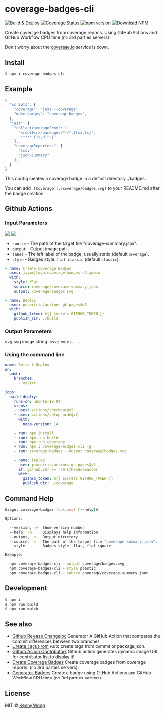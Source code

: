 coverage-badges-cli
===
<!--rehype:style=display: flex; height: 230px; align-items: center; justify-content: center; font-size: 38px;-->

[![Build & Deploy](https://github.com/jaywcjlove/coverage-badges-cli/actions/workflows/ci.yml/badge.svg)](https://github.com/jaywcjlove/coverage-badges-cli/actions/workflows/ci.yml)
[![Coverage Status](https://jaywcjlove.github.io/coverage-badges-cli/badges.svg)](https://jaywcjlove.github.io/coverage-badges-cli/lcov-report/)
[![npm version](https://img.shields.io/npm/v/coverage-badges-cli.svg)](https://www.npmjs.com/package/coverage-badges-cli)
[![Download NPM](https://img.shields.io/npm/dm/coverage-badges-cli.svg?style=flat)](https://www.npmjs.com/package/coverage-badges-cli/)

Create coverage badges from coverage reports. Using GitHub Actions and GitHub Workflow CPU time (no 3rd parties servers).

Don't worry about the [coverage.io](https://coveralls.io/) service is down. 

## Install

```shell
$ npm i coverage-badges-cli
```

## Example

```js
{
  "scripts": {
    "coverage": "jest --coverage"
    "make-badges": "coverage-badges",
  },
  "jest": {
    "collectCoverageFrom": [
      "<rootDir>/packages/**/*.{tsx,ts}",
      "!**/*.{js,d.ts}"
    ],
    "coverageReporters": [
      "lcov",
      "json-summary"
    ],
  }
}
```

This config creates a coverage badge in a default directory ./badges.

You can add `![Coverage](./coverage/badges.svg)` to your README.md after the badge creation.

## Github Actions

### Input Parameters

![](https://jaywcjlove.github.io/coverage-badges-cli/badges-classic.svg)
![](https://jaywcjlove.github.io/coverage-badges-cli/badges-flat.svg)

- `source` - The path of the target file "coverage-summary.json".
- `output` - Output image path.
- `label` - The left label of the badge, usually static (default `coverage`).
- `style` - Badges style: `flat`, `classic` (default `classic`). 

```yml
- name: Create Coverage Badges
  uses: jaywcjlove/coverage-badges-cli@main
  with:
    style: flat
    source: coverage/coverage-summary.json
    output: coverage/badges.svg

- name: Deploy
  uses: peaceiris/actions-gh-pages@v3
  with:
    github_token: ${{ secrets.GITHUB_TOKEN }}
    publish_dir: ./build
```

### Output Parameters

svg svg image string: `<svg xmlns....`.

### Using the command line

```yml
name: Build & Deploy
on:
  push:
    branches:
      - master

jobs:
  build-deploy:
    runs-on: ubuntu-18.04
    steps:
    - uses: actions/checkout@v2
    - uses: actions/setup-node@v2
      with:
        node-version: 14

    - run: npm install
    - run: npm run build
    - run: npm run coverage
    - run: npm i coverage-badges-cli -g
    - run: coverage-badges --output coverage/badges.svg

    - name: Deploy
      uses: peaceiris/actions-gh-pages@v3
      if: github.ref == 'refs/heads/master'
      with:
        github_token: ${{ secrets.GITHUB_TOKEN }}
        publish_dir: ./coverage
```

## Command Help

```bash
Usage: coverage-badges [options] [--help|h]

Options:

  --version, -v  Show version number
  --help, -h     Displays help information.
  --output, -o   Output directory.
  --source, -s   The path of the target file "coverage-summary.json".
  --style        Badges style: flat, flat-square.

Example:

  npm coverage-badges-cli --output coverage/badges.svg
  npm coverage-badges-cli --style plastic
  npm coverage-badges-cli --source coverage/coverage-summary.json
```

## Development

```bash
$ npm i
$ npm run build
$ npm run watch
```

## See also

- [Github Release Changelog](https://github.com/jaywcjlove/changelog-generator) Generator A GitHub Action that compares the commit differences between two branches
- [Create Tags From](https://github.com/jaywcjlove/create-tag-action) Auto create tags from commit or package.json.
- [Github Action Contributors](https://github.com/jaywcjlove/github-action-contributors) Github action generates dynamic image URL for contributor list to display it!
- [Create Coverage Badges](https://github.com/jaywcjlove/coverage-badges-cli) Create coverage badges from coverage reports. (no 3rd parties servers)
- [Generated Badges](https://github.com/jaywcjlove/generated-badges) Create a badge using GitHub Actions and GitHub Workflow CPU time (no 3rd parties servers)

## License

MIT © [Kenny Wong](https://wangchujiang.com/)
